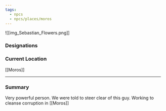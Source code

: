 ```yaml
---
tags:
  - npcs
  - npcs/places/moros
---
```

![[img_Sebastian_Flowers.png]]
### Designations


### Current Location
[[Moros]]

___
### Summary
Very powerful person.
We were told to steer clear of this guy.
Working to cleanse corruption in [[Moros]]


